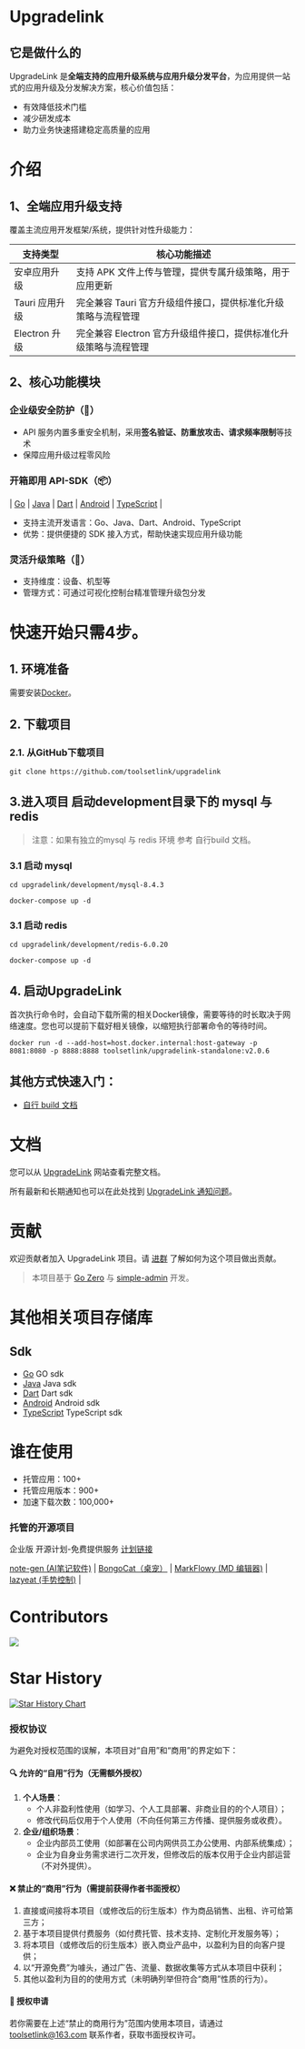 # Upgradelink

## 它是做什么的
UpgradeLink 是**全端支持的应用升级系统与应用升级分发平台**，为应用提供一站式的应用升级及分发解决方案，核心价值包括：
- 有效降低技术门槛
- 减少研发成本
- 助力业务快速搭建稳定高质量的应用

# 介绍

## 1、全端应用升级支持
覆盖主流应用开发框架/系统，提供针对性升级能力：

| 支持类型        | 核心功能描述                                |
|-------------|---------------------------------------|
| 安卓应用升级      | 支持 APK 文件上传与管理，提供专属升级策略，用于应用更新        |
| Tauri 应用升级  | 完全兼容 Tauri 官方升级组件接口，提供标准化升级策略与流程管理    |
| Electron 升级 | 完全兼容 Electron 官方升级组件接口，提供标准化升级策略与流程管理 |


## 2、核心功能模块

### 企业级安全防护（🔐）
- API 服务内置多重安全机制，采用**签名验证、防重放攻击、请求频率限制**等技术
- 保障应用升级过程零风险
### 开箱即用 API-SDK（📦）
| [Go](https://github.com/toolsetlink/upgradelink-api-go) | [Java](https://github.com/toolsetlink/upgradelink-api-java)
| [Dart](https://github.com/toolsetlink/upgradelink-api-dart)
| [Android](https://github.com/toolsetlink/upgradelink-api-android)
| [TypeScript](https://github.com/toolsetlink/upgradelink-api-ts) |

- 支持主流开发语言：Go、Java、Dart、Android、TypeScript
- 优势：提供便捷的 SDK 接入方式，帮助快速实现应用升级功能
### 灵活升级策略（📁）
- 支持维度：设备、机型等
- 管理方式：可通过可视化控制台精准管理升级包分发



#  快速开始只需4步。

## 1. 环境准备
需要安装[Docker](https://www.docker.com/)。
## 2. 下载项目
### 2.1. 从GitHub下载项目
```shell
git clone https://github.com/toolsetlink/upgradelink
```
## 3.进入项目 启动development目录下的 mysql 与 redis
> 注意：如果有独立的mysql 与 redis 环境 参考 自行build 文档。

### 3.1 启动 mysql

```shell
cd upgradelink/development/mysql-8.4.3
```

```shell
docker-compose up -d
```


### 3.1 启动 redis

```shell
cd upgradelink/development/redis-6.0.20
```

```shell
docker-compose up -d
```

## 4. 启动UpgradeLink

首次执行命令时，会自动下载所需的相关Docker镜像，需要等待的时长取决于网络速度。您也可以提前下载好相关镜像，以缩短执行部署命令的等待时间。

```shell
docker run -d --add-host=host.docker.internal:host-gateway -p 8081:8080 -p 8888:8888 toolsetlink/upgradelink-standalone:v2.0.6
```

## 其他方式快速入门：
- [自行 build 文档](https://www.toolsetlink.com/upgrade/deploy/quick-start-docker2.html)


# 文档
您可以从 [UpgradeLink](https://www.toolsetlink.com/upgrade/) 网站查看完整文档。

所有最新和长期通知也可以在此处找到 [UpgradeLink 通知问题](https://github.com/toolsetlink/upgradelink/issues)。

# 贡献
欢迎贡献者加入 UpgradeLink 项目。请 [进群](https://www.toolsetlink.com/upgrade/communication-group.html) 了解如何为这个项目做出贡献。

> 本项目基于 [Go Zero](https://go-zero.dev/) 与 [simple-admin](https://doc.ryansu.tech/) 开发。


# 其他相关项目存储库
## Sdk
- [Go](https://github.com/toolsetlink/upgradelink-api-go)   GO sdk
- [Java](https://github.com/toolsetlink/upgradelink-api-java)   Java sdk
- [Dart](https://github.com/toolsetlink/upgradelink-api-dart)     Dart sdk
- [Android](https://github.com/toolsetlink/upgradelink-api-android)  Android sdk
- [TypeScript](https://github.com/toolsetlink/upgradelink-api-ts) TypeScript sdk

# 谁在使用
- 托管应用：100+
- 托管应用版本：900+
- 加速下载次数：100,000+

### 托管的开源项目

企业版 开源计划-免费提供服务 [计划链接](https://www.toolsetlink.com/upgrade/open-source/plan.html)

[note-gen (AI笔记软件)](https://notegen.top/en)         | [BongoCat（桌宠）](https://github.com/ayangweb/BongoCat)   | [MarkFlowy (MD 编辑器)](https://github.com/drl990114/MarkFlowy)    | [lazyeat (手势控制)](https://github.com/lanxiuyun/lazyeat)  |


# Contributors

<a href="https://github.com/toolsetlink/upgradelink/graphs/contributors">
  <img src="https://contrib.rocks/image?repo=toolsetlink/upgradelink" />
</a>

# Star History

[![Star History Chart](https://api.star-history.com/svg?repos=toolsetlink/upgradelink&type=Date)](https://www.star-history.com/#toolsetlink/upgradelink&Date)



### 授权协议
为避免对授权范围的误解，本项目对“自用”和“商用”的界定如下：
#### 🔍 允许的“自用”行为（无需额外授权）
1. **个人场景**：
    - 个人非盈利性使用（如学习、个人工具部署、非商业目的的个人项目）；
    - 修改代码后仅用于个人使用（不向任何第三方传播、提供服务或收费）。
2. **企业/组织场景**：
    - 企业内部员工使用（如部署在公司内网供员工办公使用、内部系统集成）；
    - 企业为自身业务需求进行二次开发，但修改后的版本仅用于企业内部运营（不对外提供）。
#### ❌ 禁止的“商用”行为（需提前获得作者书面授权）
1. 直接或间接将本项目（或修改后的衍生版本）作为商品销售、出租、许可给第三方；
2. 基于本项目提供付费服务（如付费托管、技术支持、定制化开发服务等）；
3. 将本项目（或修改后的衍生版本）嵌入商业产品中，以盈利为目的向客户提供；
4. 以“开源免费”为噱头，通过广告、流量、数据收集等方式从本项目中获利；
5. 其他以盈利为目的的使用方式（未明确列举但符合“商用”性质的行为）。
#### 📩 授权申请
若你需要在上述“禁止的商用行为”范围内使用本项目，请通过 [toolsetlink@163.com](https://www.toolsetlink.com/) 联系作者，获取书面授权许可。
